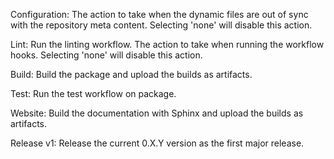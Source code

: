 

Configuration: The action to take when the dynamic files are out of sync with the repository meta content.
          Selecting 'none' will disable this action.

Lint: Run the linting workflow. The action to take when running the workflow hooks.
          Selecting 'none' will disable this action.

Build: Build the package and upload the builds as artifacts.

Test: Run the test workflow on package.

Website: Build the documentation with Sphinx and upload the builds as artifacts.

Release v1: Release the current 0.X.Y version as the first major release.

